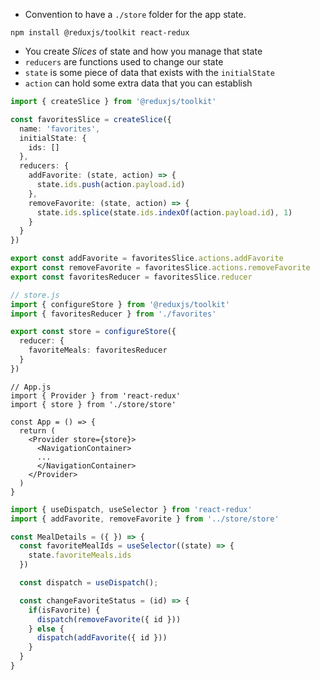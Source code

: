 - Convention to have a `./store` folder for the app state.

```
npm install @reduxjs/toolkit react-redux
```

- You create _Slices_ of state and how you manage that state
- `reducers` are functions used to change our state
- `state` is some piece of data that exists with the `initialState`
- `action` can hold some extra data that you can establish

```ts
import { createSlice } from '@reduxjs/toolkit'

const favoritesSlice = createSlice({
  name: 'favorites',
  initialState: {
    ids: []
  },
  reducers: {
    addFavorite: (state, action) => { 
      state.ids.push(action.payload.id) 
    },
    removeFavorite: (state, action) => {
      state.ids.splice(state.ids.indexOf(action.payload.id), 1)
    }
  }
})

export const addFavorite = favoritesSlice.actions.addFavorite
export const removeFavorite = favoritesSlice.actions.removeFavorite
export const favoritesReducer = favoritesSlice.reducer
```

```ts
// store.js
import { configureStore } from '@reduxjs/toolkit'
import { favoritesReducer } from './favorites'

export const store = configureStore({
  reducer: {
    favoriteMeals: favoritesReducer
  }
})
```

```tsx
// App.js
import { Provider } from 'react-redux'
import { store } from './store/store'

const App = () => {
  return (
    <Provider store={store}>
      <NavigationContainer>
      ...
      </NavigationContainer>
    </Provider>
  )
}
```

```jsx
import { useDispatch, useSelector } from 'react-redux'
import { addFavorite, removeFavorite } from '../store/store'

const MealDetails = ({ }) => {
  const favoriteMealIds = useSelector((state) => {
    state.favoriteMeals.ids
  })

  const dispatch = useDispatch();

  const changeFavoriteStatus = (id) => {
    if(isFavorite) {
      dispatch(removeFavorite({ id }))
    } else {
      dispatch(addFavorite({ id }))
    }
  }
}
```